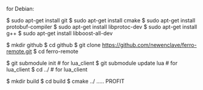 for Debian:

$ sudo apt-get install git
$ sudo apt-get install cmake
$ sudo apt-get install protobuf-compiler
$ sudo apt-get install libprotoc-dev
$ sudo apt-get install g++
$ sudo apt-get install libboost-all-dev

$ mkdir github
$ cd github
$ git clone https://github.com/newenclave/ferro-remote.git
$ cd ferro-remote

$ git submodule init        # for lua_client
$ git submodule update lua  # for lua_client
$ cd ../                    # for lua_client

$ mkdir build
$ cd build
$ cmake ../
.....
PROFIT

